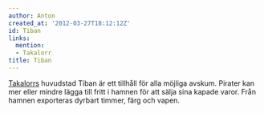 ```yaml
---
author: Anton
created_at: '2012-03-27T18:12:12Z'
id: Tiban
links:
  mention:
  - Takalorr
title: Tiban
---
```


[Takalorrs] huvudstad Tiban är ett tillhåll för alla möjliga avskum. Pirater kan mer eller mindre
lägga till fritt i hamnen för att sälja sina kapade varor. Från hamnen exporteras dyrbart timmer,
färg och vapen.

  [Takalorrs]: Takalorr

